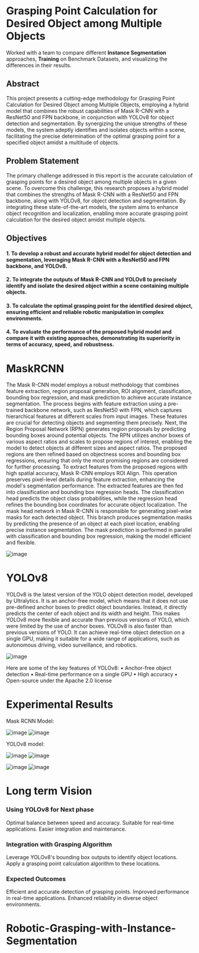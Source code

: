 # Grasping Point Calculation for Desired Object among Multiple Objects

Worked with a team to compare different **Instance Segmentation** approaches, **Training** on Benchmark Datasets, and visualizing the differences in their results. 

## Abstract
This project presents a cutting-edge methodology for Grasping Point Calculation for Desired Object among Multiple Objects, employing a hybrid model that combines the robust capabilities of Mask R-CNN with a ResNet50 and FPN backbone, in conjunction with YOLOv8 for object detection and segmentation. By synergizing the unique strengths of these models, the system adeptly identifies and isolates objects within a scene, facilitating the precise determination of the optimal grasping point for a specified object amidst a multitude of objects.
## Problem Statement
The primary challenge addressed in this report is the accurate calculation of grasping points for a desired object among multiple objects in a given scene. To overcome this challenge, this research proposes a hybrid model that combines the strengths of Mask R-CNN with a ResNet50 and FPN backbone, along with YOLOv8, for object detection and segmentation. By integrating these state-of-the-art models, the system aims to enhance object recognition and localization, enabling more accurate grasping point calculation for the desired object amidst multiple objects.
## Objectives
#### 1. To develop a robust and accurate hybrid model for object detection and segmentation, leveraging Mask R-CNN with a ResNet50 and FPN backbone, and YOLOv8.
#### 2. To integrate the outputs of Mask R-CNN and YOLOv8 to precisely identify and isolate the desired object within a scene containing multiple objects.
#### 3. To calculate the optimal grasping point for the identified desired object, ensuring efficient and reliable robotic manipulation in complex environments.
#### 4. To evaluate the performance of the proposed hybrid model and compare it with existing approaches, demonstrating its superiority in terms of accuracy, speed, and robustness.

# MaskRCNN
The Mask R-CNN model employs a robust methodology that combines feature extraction, region proposal generation, ROI alignment, classification, bounding box regression, and mask prediction to achieve accurate instance segmentation. The process begins with feature extraction using a pre-trained backbone network, such as ResNet50 with FPN, which captures hierarchical features at different scales from input images. These features are crucial for detecting objects and segmenting them precisely.
Next, the Region Proposal Network (RPN) generates region proposals by predicting bounding boxes around potential objects. The RPN utilizes anchor boxes of various aspect ratios and scales to propose regions of interest, enabling the model to detect objects at different sizes and aspect ratios. The proposed regions are then refined based on objectness scores and bounding box regressions, ensuring that only the most promising regions are considered for further processing.
To extract features from the proposed regions with high spatial accuracy, Mask R-CNN employs ROI Align. This operation preserves pixel-level details during feature extraction, enhancing the model's segmentation performance. The extracted features are then fed into classification and bounding box regression heads. The classification head predicts the object class probabilities, while the regression head refines the bounding box coordinates for accurate object localization.
The mask head network in Mask R-CNN is responsible for generating pixel-wise masks for each detected object. This branch produces segmentation masks by predicting the presence of an object at each pixel location, enabling precise instance segmentation. The mask prediction is performed in parallel with classification and bounding box regression, making the model efficient and flexible.


![image](https://github.com/LokuKakkar/Robotic-Grasping-with-Instance-Segmentation/assets/98534834/6f026994-c998-42de-89d9-3c156b476c4e)


# YOLOv8
YOLOv8 is the latest version of the YOLO object detection model, developed by Ultralytics. It is an anchor-free model, which means that it does not use pre-defined anchor boxes to predict object boundaries. Instead, it directly predicts the center of each object and its width and height. This makes YOLOv8 more flexible and accurate than previous versions of YOLO, which were limited by the use of anchor boxes. 
YOLOv8 is also faster than previous versions of YOLO. It can achieve real-time object detection on a single GPU, making it suitable for a wide range of applications, such as autonomous driving, video surveillance, and robotics.

![image](https://github.com/LokuKakkar/Robotic-Grasping-with-Instance-Segmentation/assets/98534834/083c8dd5-01f9-4300-bb7a-86981d28ded4)

Here are some of the key features of YOLOv8: 
• Anchor-free object detection 
• Real-time performance on a single GPU 
• High accuracy 
• Open-source under the Apache 2.0 license

# Experimental Results
Mask RCNN Model: 

![image](https://github.com/LokuKakkar/Robotic-Grasping-with-Instance-Segmentation/assets/98534834/dc9653df-2b37-4113-b4ca-dd8eb8cc75a5)
![image](https://github.com/LokuKakkar/Robotic-Grasping-with-Instance-Segmentation/assets/98534834/3f5c320d-8538-4c3a-af30-7360ae3d4467)

YOLOv8 model:

![image](https://github.com/LokuKakkar/Robotic-Grasping-with-Instance-Segmentation/assets/98534834/9ac20c85-87fa-4d2a-bee8-50381844372c)
![image](https://github.com/LokuKakkar/Robotic-Grasping-with-Instance-Segmentation/assets/98534834/86881575-c85f-46b3-b827-96f08c34d367)


![image](https://github.com/LokuKakkar/Robotic-Grasping-with-Instance-Segmentation/assets/98534834/f8a965a3-95c6-49f4-9344-07e236c70f72)
![image](https://github.com/LokuKakkar/Robotic-Grasping-with-Instance-Segmentation/assets/98534834/c08d04f0-6d39-4d8d-bb80-b27740b993e1)

# Long term Vision
### Using YOLOv8 for Next phase
Optimal balance between speed and accuracy.
Suitable for real-time applications.
Easier integration and maintenance.

### Integration with Grasping Algorithm
Leverage YOLOv8's bounding box outputs to identify object locations.
Apply a grasping point calculation algorithm to these locations.

### Expected Outcomes
Efficient and accurate detection of grasping points.
Improved performance in real-time applications.
Enhanced reliability in diverse object environments.
# Robotic-Grasping-with-Instance-Segmentation
